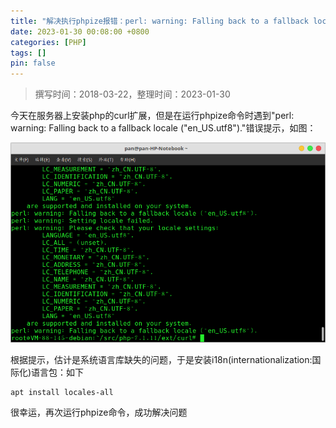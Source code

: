 ```yaml
---
title: "解决执行phpize报错：perl: warning: Falling back to a fallback locale (\"en_US.utf8\")."
date: 2023-01-30 00:08:00 +0800
categories: [PHP]
tags: []
pin: false
---
```


> 撰写时间：2018-03-22，整理时间：2023-01-30

今天在服务器上安装php的curl扩展，但是在运行phpize命令时遇到"perl: warning: Falling back to a fallback locale ("en_US.utf8")."错误提示，如图：

![02.png](/img/php/01-01.png)

根据提示，估计是系统语言库缺失的问题，于是安装i18n(internationalization:国际化)语言包：如下

```shell
apt install locales-all
```

很幸运，再次运行phpize命令，成功解决问题
